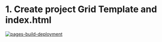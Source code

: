 # 1. Create project Grid Template and index.html

[![pages-build-deployment](https://github.com/YaroslavKashkarov/project_9_Grid_Template/actions/workflows/pages/pages-build-deployment/badge.svg?branch=dev)](https://github.com/YaroslavKashkarov/project_9_Grid_Template/actions/workflows/pages/pages-build-deployment)